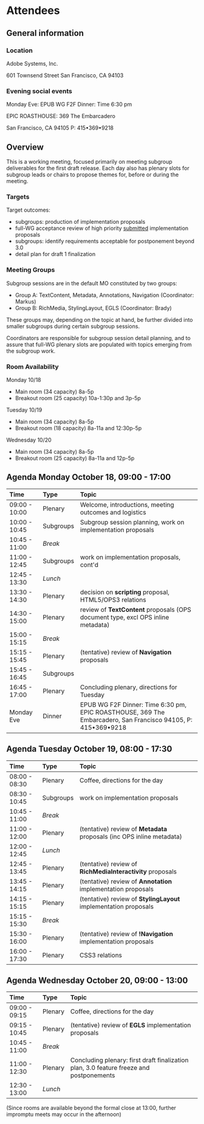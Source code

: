 

# Attendees #
## General information ##
### Location ###

Adobe Systems, Inc.

601 Townsend Street
San Francisco, CA 94103

### Evening social events ###
Monday Eve: EPUB WG F2F Dinner: Time 6:30 pm

EPIC ROASTHOUSE:
369 The Embarcadero

San Francisco, CA 94105
P: 415•369•9218

## Overview ##
This is a working meeting, focused primarily on meeting subgroup deliverables for the first draft release. Each day also has plenary slots for subgroup leads or chairs to propose themes for, before or during the meeting.

### Targets ###

Target outcomes:
  * subgroups: production of implementation proposals
  * full-WG acceptance review of high priority [submitted](ImplementationPipeline.md) implementation proposals
  * subgroups: identify requirements acceptable for postponement beyond 3.0
  * detail plan for draft 1 finalization

### Meeting Groups ###
Subgroup sessions are in the default MO constituted by two groups:

  * Group A: TextContent, Metadata, Annotations, Navigation (Coordinator: Markus)
  * Group B: RichMedia, StylingLayout, EGLS (Coordinator: Brady)

These groups may, depending on the topic at hand, be further divided into smaller subgroups during certain subgroup sessions.

Coordinators are responsible for subgroup session detail planning, and to assure that full-WG plenary slots are populated with topics emerging from the subgroup work.

### Room Availability ###
Monday 10/18
  * Main room (34 capacity) 8a-5p
  * Breakout room (25 capacity) 10a-1:30p and 3p-5p

Tuesday 10/19
  * Main room (34 capacity) 8a-5p
  * Breakout room (18 capacity) 8a-11a and 12:30p-5p

Wednesday 10/20
  * Main room (34 capacity) 8a-5p
  * Breakout room (25 capacity) 8a-11a and 12p-5p


## Agenda Monday October 18, 09:00 - 17:00 ##
| **Time**        | **Type**                                     | **Topic** |
|:----------------|:---------------------------------------------|:----------|
|09:00 - 10:00 | Plenary                                    | Welcome, introductions, meeting outcomes and logistics |
|10:00 - 10:45 | Subgroups                                  | Subgroup session planning, work on implementation proposals |
|10:45 - 11:00 | _Break_                                    |  |
|11:00 - 12:45 | Subgroups                                  | work on implementation proposals, cont'd |
|12:45 - 13:30 | _Lunch_                                    |  |
|13:30 - 14:30 | Plenary                                    | decision on **scripting** proposal, HTML5/OPS3 relations |
|14:30 - 15:00 | Plenary                                    | review of **TextContent** proposals (OPS document type, excl OPS inline metadata)|
|15:00 - 15:15 | _Break_                                    |  |
|15:15 - 15:45 | Plenary                                    | (tentative) review of **Navigation** proposals  |
|15:45 - 16:45 | Subgroups                                    |  |
|16:45 - 17:00 | Plenary                                  | Concluding plenary, directions for Tuesday |
|Monday Eve    | Dinner                                     | EPUB WG F2F Dinner: Time 6:30 pm, EPIC ROASTHOUSE, 369 The Embarcadero, San Francisco 94105, P: 415•369•9218 |



## Agenda Tuesday October 19, 08:00 - 17:30 ##
| **Time**        | **Type**                                     | **Topic** |
|:----------------|:---------------------------------------------|:----------|
|08:00 - 08:30 | Plenary                                    | Coffee, directions for the day |
|08:30 - 10:45 | Subgroups                                  | work on implementation proposals |
|10:45 - 11:00 | _Break_                                    |  |
|11:00 - 12:00 | Plenary                                    | (tentative) review of **Metadata** proposals (inc OPS inline metadata) |
|12:00 - 12:45 | _Lunch_                                    |  |
|12:45 - 13:45 | Plenary                                    | (tentative) review of **RichMediaInteractivity** proposals|
|13:45 - 14:15 | Plenary                                    | (tentative) review of **Annotation** implementation proposals |
|14:15 - 15:15 | Plenary                                    | (tentative) review of **StylingLayout** implementation proposals |
|15:15 - 15:30 | _Break_                                    |  |
|15:30 - 16:00 | Plenary                                    | (tentative) review of **!Navigation** implementation proposals |
|16:00 - 17:30 | Plenary                                    | CSS3 relations  |


## Agenda Wednesday October 20, 09:00 - 13:00 ##
| **Time**        | **Type**                                     | **Topic** |
|:----------------|:---------------------------------------------|:----------|
|09:00 - 09:15 | Plenary                                    | Coffee, directions for the day |
|09:15 - 10:45 | Plenary                                    | (tentative) review of **EGLS** implementation proposals |
|10:45 - 11:00 | _Break_|  |
|11:00 - 12:30 | Plenary                                    | Concluding plenary: first draft finalization plan, 3.0 feature freeze and postponements |
|12:30 - 13:00 | _Lunch_                                   |  |

(Since rooms are available beyond the formal close at 13:00, further impromptu meets may occur in the afternoon)